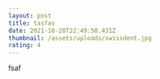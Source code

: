 ```yaml
---
layout: post
title: tasfas
date: 2021-10-20T22:49:58.431Z
thumbnail: /assets/uploads/swissdent.jpg
rating: 4
---
```

fsaf